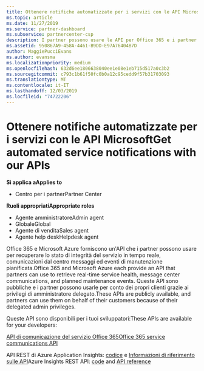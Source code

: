 ```yaml
---
title: Ottenere notifiche automatizzate per i servizi con le API Microsoft
ms.topic: article
ms.date: 11/27/2019
ms.service: partner-dashboard
ms.subservice: partnercenter-csp
description: I partner possono usare le API per Office 365 e i partner Microsoft Azure per l'integrità dei servizi in tempo reale, le comunicazioni del centro messaggi e gli eventi di manutenzione pianificata.
ms.assetid: 950867A9-458A-4461-B9DD-E97A76404B7D
author: MaggiePucciEvans
ms.author: evansma
ms.localizationpriority: medium
ms.openlocfilehash: 632d6ee1806638040ee1e08e1eb715d517a0c3b2
ms.sourcegitcommit: c793c1b61f50fc0b0a12c95cedd9f57b31703093
ms.translationtype: MT
ms.contentlocale: it-IT
ms.lasthandoff: 12/03/2019
ms.locfileid: "74722206"
---
```

# <a name="get-automated-service-notifications-with-our-apis"></a><span data-ttu-id="88d07-103">Ottenere notifiche automatizzate per i servizi con le API Microsoft</span><span class="sxs-lookup"><span data-stu-id="88d07-103">Get automated service notifications with our APIs</span></span>

<span data-ttu-id="88d07-104">**Si applica a**</span><span class="sxs-lookup"><span data-stu-id="88d07-104">**Applies to**</span></span>

-  <span data-ttu-id="88d07-105">Centro per i partner</span><span class="sxs-lookup"><span data-stu-id="88d07-105">Partner Center</span></span>

<span data-ttu-id="88d07-106">**Ruoli appropriati**</span><span class="sxs-lookup"><span data-stu-id="88d07-106">**Appropriate roles**</span></span>

- <span data-ttu-id="88d07-107">Agente amministratore</span><span class="sxs-lookup"><span data-stu-id="88d07-107">Admin agent</span></span>
- <span data-ttu-id="88d07-108">Globale</span><span class="sxs-lookup"><span data-stu-id="88d07-108">Global</span></span> 
- <span data-ttu-id="88d07-109">Agente di vendita</span><span class="sxs-lookup"><span data-stu-id="88d07-109">Sales agent</span></span>
- <span data-ttu-id="88d07-110">Agente help desk</span><span class="sxs-lookup"><span data-stu-id="88d07-110">Helpdesk agent</span></span>

<span data-ttu-id="88d07-111">Office 365 e Microsoft Azure forniscono un'API che i partner possono usare per recuperare lo stato di integrità del servizio in tempo reale, comunicazioni dal centro messaggi ed eventi di manutenzione pianificata.</span><span class="sxs-lookup"><span data-stu-id="88d07-111">Office 365 and Microsoft Azure each provide an API that partners can use to retrieve real-time service health, message center communications, and planned maintenance events.</span></span> <span data-ttu-id="88d07-112">Queste API sono pubbliche e i partner possono usarle per conto dei propri clienti grazie ai privilegi di amministratore delegato.</span><span class="sxs-lookup"><span data-stu-id="88d07-112">These APIs are publicly available, and partners can use them on behalf of their customers because of their delegated admin privileges.</span></span>

<span data-ttu-id="88d07-113">Queste API sono disponibili per i tuoi sviluppatori:</span><span class="sxs-lookup"><span data-stu-id="88d07-113">These APIs are available for your developers:</span></span>

[<span data-ttu-id="88d07-114">API di comunicazione del servizio Office 365</span><span class="sxs-lookup"><span data-stu-id="88d07-114">Office 365 service communications API</span></span>](https://go.microsoft.com/fwlink/p/?LinkId=616899)

<span data-ttu-id="88d07-115">API REST di Azure Application Insights: [codice](https://go.microsoft.com/fwlink/p/?LinkId=617299) e [Informazioni di riferimento sulle API](https://go.microsoft.com/fwlink/p/?LinkId=617300)</span><span class="sxs-lookup"><span data-stu-id="88d07-115">Azure Insights REST API: [code](https://go.microsoft.com/fwlink/p/?LinkId=617299) and [API reference](https://go.microsoft.com/fwlink/p/?LinkId=617300)</span></span>

 

 



